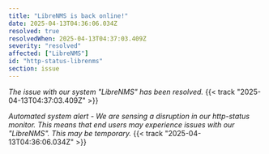 ```yaml
---
title: "LibreNMS is back online!"
date: 2025-04-13T04:36:06.034Z
resolved: true
resolvedWhen: 2025-04-13T04:37:03.409Z
severity: "resolved"
affected: ["LibreNMS"]
id: "http-status-librenms"
section: issue
---
```


*The issue with our system "LibreNMS" has been resolved.* {{< track "2025-04-13T04:37:03.409Z" >}}

**Automated system alert* - We are sensing a disruption in our http-status monitor. This means that end users may experience issues with our "LibreNMS". This may be temporary.* {{< track "2025-04-13T04:36:06.034Z" >}}
